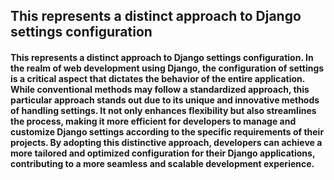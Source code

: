 ## This represents a distinct approach to Django settings configuration

#### This represents a distinct approach to Django settings configuration. In the realm of web development using Django, the configuration of settings is a critical aspect that dictates the behavior of the entire application. While conventional methods may follow a standardized approach, this particular approach stands out due to its unique and innovative methods of handling settings. It not only enhances flexibility but also streamlines the process, making it more efficient for developers to manage and customize Django settings according to the specific requirements of their projects. By adopting this distinctive approach, developers can achieve a more tailored and optimized configuration for their Django applications, contributing to a more seamless and scalable development experience.